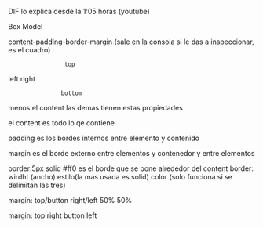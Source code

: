 DIF lo explica desde la 1:05 horas (youtube)

Box Model

content-padding-border-margin (sale en la consola si le das a inspeccionar, es el cuadro)



                    top


left                                   right


                   bottom


menos el content las demas tienen estas propiedades


el content es todo lo qe contiene

padding es los bordes internos entre elemento y contenido

margin es el borde externo entre elementos y contenedor y entre elementos

border:5px solid #ff0    es el borde  que se pone alrededor del content
border: wirdht (ancho) estilo(la mas usada es solid)  color (solo funciona si se delimitan las tres) 

margin: top/button right/left   50%  50%

margin: top  right button left  



